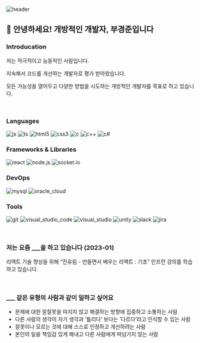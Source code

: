 ![header](https://capsule-render.vercel.app/api?type=slice&color=0:3090C7,100:82CAFF&fontColor=F5F5F5&animation=fadeIn&height=200&section=header&text=KyungJun%20Boo&fontSize=60&rotate=13&fontAlignY=30&fontAlign=70)

## 👋 안녕하세요! 개방적인 개발자, 부경준입니다

### Introducation

저는 적극적이고 능동적인 사람입니다.

지속해서 코드를 개선하는 개발자로 평가 받아왔습니다.

모든 가능성을 열어두고 다양한 방법을 시도하는 개방적인 개발자를 목표로 하고 있습니다.

</br>

### Languages

![js](https://img.shields.io/badge/Javascript-F7DF1E?style=flat-square&logo=javascript&logoColor=black)
![ts](https://img.shields.io/badge/Typescript-3178C6?style=flat-square&logo=typescript&logoColor=white)
![html5](https://img.shields.io/badge/html5-E34F26?style=flat-square&logo=html5&logoColor=white)
![css3](https://img.shields.io/badge/css3-1572B6?style=flat-square&logo=css3&logoColor=white)
![c](https://img.shields.io/badge/C-2d72a6?style=flat-square&logo=C&logoColor=white)
![c++](https://img.shields.io/badge/C++-00599C?style=flat-square&logo=C%2B%2B&logoColor=white)
![c#](https://img.shields.io/badge/C%23-239120?style=flat-square&logo=CSharp&logoColor=white)


### Frameworks & Libraries

![react](https://img.shields.io/badge/react-61DAFB?style=flat-square&logo=react&logoColor=black)
![node.js](https://img.shields.io/badge/node.js-339933?style=flat-square&logo=node.js&logoColor=white)
![socket.io](https://img.shields.io/badge/socket.io-010101?style=flat-square&logo=socket.io&logoColor=white)


### DevOps

![mysql](https://img.shields.io/badge/MySQL-4479A1?style=flat-square&logo=mysql&logoColor=white)
![oracle_cloud](https://img.shields.io/badge/Oracle%20Cloud-F80000)

### Tools

![git](https://img.shields.io/badge/Git-F05032?style=flat-square&logo=git&logoColor=white)
![visual_studio_code](https://img.shields.io/badge/VSCode-007ACC?style=flat-square&logo=visual-studio-code&logoColor=white)
![visual_studio](https://img.shields.io/badge/Visual%20Studio-5C2D91?style=flat-square&logo=visual-studio&logoColor=white)
![unity](https://img.shields.io/badge/Unity-FFFFFF?style=flat-square&logo=unity&logoColor=black)
![slack](https://img.shields.io/badge/Slack-4A154B?style=flat-square&logo=slack&logoColor=white)
![jira](https://img.shields.io/badge/Jira-0052CC?style=flat-square&logo=jira&logoColor=white)

</br>

### 저는 요즘 \___을 하고 있습니다 (2023-01)

리액트 기술 향상을 위해 “진유림 - 만들면서 배우는 리액트 : 기초” 인프런 강의를 학습하고 있습니다.

</br>

### \___ 같은 유형의 사람과 같이 일하고 싶어요

- 문제에 대한 잘잘못을 따지지 않고 해결하는 방향에 집중하고 소통하는 사람
- 다른 사람의 생각이 자기 생각과 ‘틀리다’ 보다는 ‘다르다’라고 인식할 수 있는 사람
- 잘못이나 모르는 것에 대해 스스로 인정하고 개선하려는 사람
- 본인의 일을 책임감 있게 해내고 다른 사람에게 떠넘기지 않는 사람
